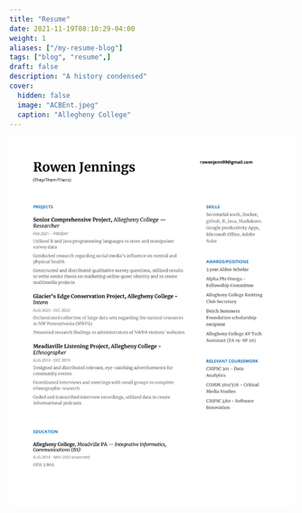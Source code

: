 ```yaml
---
title: "Resume"
date: 2021-11-19T08:10:29-04:00
weight: 1
aliases: ["/my-resume-blog"]
tags: ["blog", "resume",]
draft: false
description: "A history condensed"
cover:
  hidden: false
  image: "ACBEnt.jpeg"
  caption: "Allegheny College"
---
```


![Resume Photo](/static/Resume-1.png)
